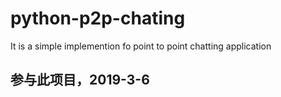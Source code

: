 # python-p2p-chating
It is a simple implemention fo point to point chatting application

## 参与此项目，2019-3-6
